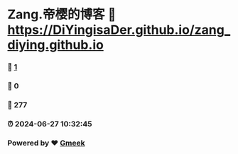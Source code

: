 # Zang.帝樱的博客 :link: https://DiYingisaDer.github.io/zang_diying.github.io 
### :page_facing_up: [1](https://DiYingisaDer.github.io/zang_diying.github.io/tag.html) 
### :speech_balloon: 0 
### :hibiscus: 277 
### :alarm_clock: 2024-06-27 10:32:45 
### Powered by :heart: [Gmeek](https://github.com/Meekdai/Gmeek)
